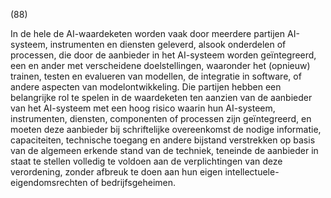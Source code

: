 (88)

In de hele de AI-waardeketen worden vaak door meerdere partijen AI-systeem, instrumenten en diensten geleverd, alsook onderdelen of processen, die door de aanbieder in het AI-systeem worden geïntegreerd, een en ander met verscheidene doelstellingen, waaronder het (opnieuw) trainen, testen en evalueren van modellen, de integratie in software, of andere aspecten van modelontwikkeling. Die partijen hebben een belangrijke rol te spelen in de waardeketen ten aanzien van de aanbieder van het AI-systeem met een hoog risico waarin hun AI-systeem, instrumenten, diensten, componenten of processen zijn geïntegreerd, en moeten deze aanbieder bij schriftelijke overeenkomst de nodige informatie, capaciteiten, technische toegang en andere bijstand verstrekken op basis van de algemeen erkende stand van de techniek, teneinde de aanbieder in staat te stellen volledig te voldoen aan de verplichtingen van deze verordening, zonder afbreuk te doen aan hun eigen intellectuele-eigendomsrechten of bedrijfsgeheimen.
